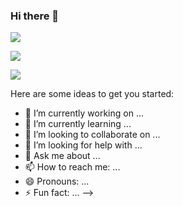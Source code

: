 ### Hi there 👋

![](https://github-readme-stats.vercel.app/api?username=Wedyarit&show_icons=true&theme=merko)

![](https://github-readme-stats.vercel.app/api/top-langs/?username=Wedyarit&layout=compact&theme=merko)

![](https://readme-jokes.vercel.app/api)


Here are some ideas to get you started:

- 🔭 I’m currently working on ...
- 🌱 I’m currently learning ...
- 👯 I’m looking to collaborate on ...
- 🤔 I’m looking for help with ...
- 💬 Ask me about ...
- 📫 How to reach me: ...
- 😄 Pronouns: ...
- ⚡ Fun fact: ...
-->

